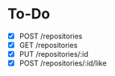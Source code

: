 # To-Do

- [x] POST /repositories
- [x] GET /repositories
- [x] PUT /repositories/:id
- [x] POST /repositories/:id/like
